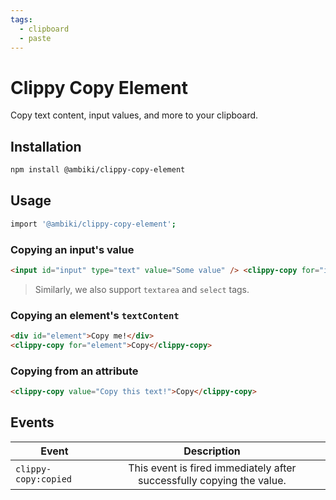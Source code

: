 ```yaml
---
tags:
  - clipboard
  - paste
---
```


# Clippy Copy Element

Copy text content, input values, and more to your clipboard.

## Installation

```bash
npm install @ambiki/clippy-copy-element
```

## Usage

```bash
import '@ambiki/clippy-copy-element';
```

### Copying an input's value

```html
<input id="input" type="text" value="Some value" /> <clippy-copy for="input">Copy</clippy-copy>
```

> Similarly, we also support `textarea` and `select` tags.

### Copying an element's `textContent`

```html
<div id="element">Copy me!</div>
<clippy-copy for="element">Copy</clippy-copy>
```

### Copying from an attribute

```html
<clippy-copy value="Copy this text!">Copy</clippy-copy>
```

## Events

| Event                |                              Description                              |
| -------------------- | :-------------------------------------------------------------------: |
| `clippy-copy:copied` | This event is fired immediately after successfully copying the value. |
